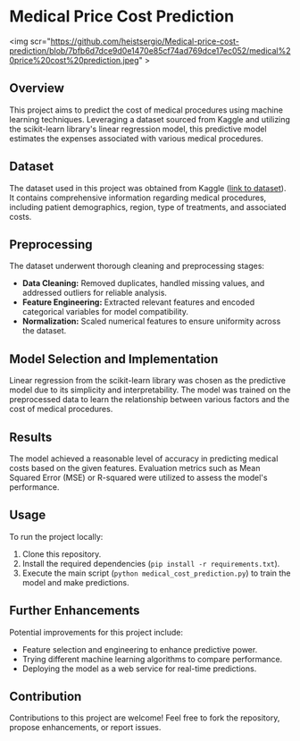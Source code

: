 # Medical Price Cost Prediction

<img scr="https://github.com/heistsergio/Medical-price-cost-prediction/blob/7bfb6d7dce9d0e1470e85cf74ad769dce17ec052/medical%20price%20cost%20prediction.jpeg" \>

## Overview

This project aims to predict the cost of medical procedures using machine learning techniques. Leveraging a dataset sourced from Kaggle and utilizing the scikit-learn library's linear regression model, this predictive model estimates the expenses associated with various medical procedures.

## Dataset

The dataset used in this project was obtained from Kaggle ([link to dataset](https://www.kaggle.com/datasets/mirichoi0218/insurance/download?datasetVersionNumber=1)). It contains comprehensive information regarding medical procedures, including patient demographics, region, type of treatments, and associated costs.

## Preprocessing

The dataset underwent thorough cleaning and preprocessing stages:
- **Data Cleaning:** Removed duplicates, handled missing values, and addressed outliers for reliable analysis.
- **Feature Engineering:** Extracted relevant features and encoded categorical variables for model compatibility.
- **Normalization:** Scaled numerical features to ensure uniformity across the dataset.

## Model Selection and Implementation

Linear regression from the scikit-learn library was chosen as the predictive model due to its simplicity and interpretability. The model was trained on the preprocessed data to learn the relationship between various factors and the cost of medical procedures.

## Results

The model achieved a reasonable level of accuracy in predicting medical costs based on the given features. Evaluation metrics such as Mean Squared Error (MSE) or R-squared were utilized to assess the model's performance.

## Usage

To run the project locally:
1. Clone this repository.
2. Install the required dependencies (`pip install -r requirements.txt`).
3. Execute the main script (`python medical_cost_prediction.py`) to train the model and make predictions.

## Further Enhancements

Potential improvements for this project include:
- Feature selection and engineering to enhance predictive power.
- Trying different machine learning algorithms to compare performance.
- Deploying the model as a web service for real-time predictions.

## Contribution

Contributions to this project are welcome! Feel free to fork the repository, propose enhancements, or report issues.
